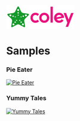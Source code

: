 ![StaroColey](https://github.com/starohub/starocoley/raw/master/resources/images/starocoley-64.png)

# Samples

### Pie Eater

[![Pie Eater](https://github.com/starohub/starocoley/raw/master/samples/pie-eater/src/pie-eater.png)](https://github.com/starohub/starocoley/tree/master/samples/pie-eater)

### Yummy Tales

[![Yummy Tales](https://github.com/starohub/starocoley/raw/master/samples/yummy-tales/src/yummy-tales.png)](https://github.com/starohub/starocoley/tree/master/samples/yummy-tales)
